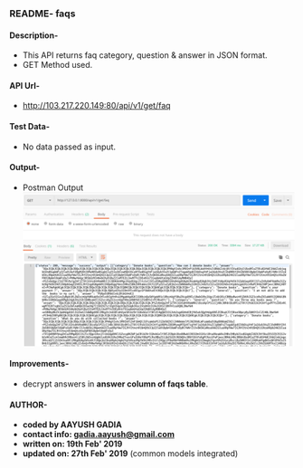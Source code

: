 ### README- faqs


#### Description-
- This API returns faq category, question & answer in JSON format.
- GET Method used.


#### API Url-
- http://103.217.220.149:80/api/v1/get/faq


#### Test Data-
- No data passed as input.


#### Output-
- Postman Output
![Postman Output](output_postman_faqs.png)


#### Improvements-
- decrypt answers in **answer column of faqs table**.


#### AUTHOR-
- **coded by AAYUSH GADIA** 
- **contact info: gadia.aayush@gmail.com**
- **written on: 19th Feb' 2019**
- **updated on: 27th Feb' 2019** (common models integrated)